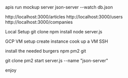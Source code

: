 apis
run mockup server
json-server --watch db.json

http://localhost:3000/articles
http://localhost:3000/users
http://localhost:3000/companies



Local Setup
git clone
npm install
node server.js


GCP VM setup
create instance
cook up a VM
SSH 

install the needed burgers
npm
pm2
git

git clone
pm2 start server.js --name "json-server"

enjoy